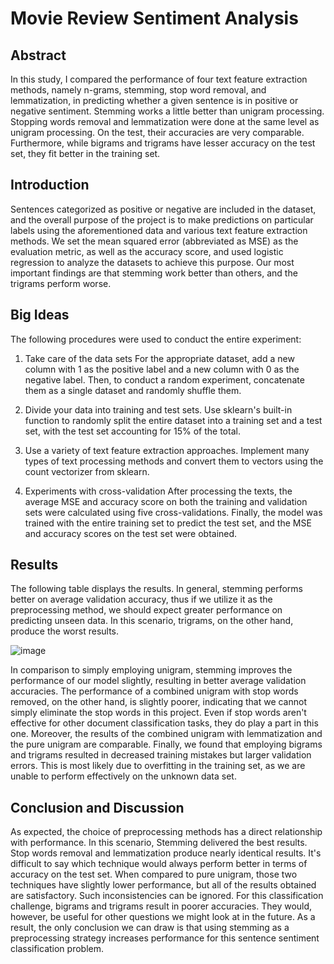 # Movie Review Sentiment Analysis
## Abstract
In this study, I compared the performance of four text feature extraction methods, namely n-grams, stemming, stop word removal, and lemmatization, in predicting whether a given sentence is in positive or negative sentiment. Stemming works a little better than unigram processing. Stopping words removal and lemmatization were done at the same level as unigram processing. On the test, their accuracies are very comparable. Furthermore, while bigrams and trigrams have lesser accuracy on the test set, they fit better in the training set.

## Introduction
Sentences categorized as positive or negative are included in the dataset, and the overall purpose of the project is to make predictions on particular labels using the aforementioned data and various text feature extraction methods. We set the mean squared error (abbreviated as MSE) as the evaluation metric, as well as the accuracy score, and used logistic regression to analyze the datasets to achieve this purpose. Our most important findings are that stemming work better than others, and the trigrams perform worse.

## Big Ideas
The following procedures were used to conduct the entire experiment: 

1. Take care of the data sets
  For the appropriate dataset, add a new column with 1 as the positive label and a new column with 0 as the negative label. Then, to conduct a random experiment, concatenate them as a single dataset and randomly shuffle them.
  
2. Divide your data into training and test sets.
  Use sklearn's built-in function to randomly split the entire dataset into a training set and a test set, with the test set accounting for 15% of the total.

3. Use a variety of text feature extraction approaches.
  Implement many types of text processing methods and convert them to vectors using the count vectorizer from sklearn.

4. Experiments with cross-validation
  After processing the texts, the average MSE and accuracy score on both the training and validation sets were calculated using five cross-validations. Finally, the model was trained with the entire training set to predict the test set, and the MSE and accuracy scores on the test set were obtained.

## Results
The following table displays the results. In general, stemming performs better on average validation accuracy, thus if we utilize it as the preprocessing method, we should expect greater performance on predicting unseen data. In this scenario, trigrams, on the other hand, produce the worst results.

![image](https://user-images.githubusercontent.com/68981504/148472131-80747143-1c1a-437d-b80a-9f37f40c913c.png)

In comparison to simply employing unigram, stemming improves the performance of our model slightly, resulting in better average validation accuracies. The performance of a combined unigram with stop words removed, on the other hand, is slightly poorer, indicating that we cannot simply eliminate the stop words in this project. Even if stop words aren't effective for other document classification tasks, they do play a part in this one. Moreover, the results of the combined unigram with lemmatization and the pure unigram are comparable. Finally, we found that employing bigrams and trigrams resulted in decreased training mistakes but larger validation errors. This is most likely due to overfitting in the training set, as we are unable to perform effectively on the unknown data set.

## Conclusion and Discussion
As expected, the choice of preprocessing methods has a direct relationship with performance. In this scenario, Stemming delivered the best results. Stop words removal and lemmatization produce nearly identical results. It's difficult to say which technique would always perform better in terms of accuracy on the test set. When compared to pure unigram, those two techniques have slightly lower performance, but all of the results obtained are satisfactory. Such inconsistencies can be ignored. For this classification challenge, bigrams and trigrams result in poorer accuracies. They would, however, be useful for other questions we might look at in the future. As a result, the only conclusion we can draw is that using stemming as a preprocessing strategy increases performance for this sentence sentiment classification problem.
